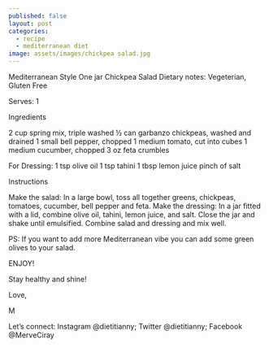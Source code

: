 ```yaml
---
published: false
layout: post
categories:
  - recipe
  - mediterranean diet
image: assets/images/chickpea salad.jpg
---
```



Mediterranean Style One jar Chickpea Salad 
Dietary notes: Vegeterian, Gluten Free

Serves: 1

Ingredients 

2 cup spring mix, triple washed
½ can garbanzo chickpeas, washed and drained
1 small bell pepper, chopped 
1 medium tomato, cut into cubes 
1 medium cucumber, chopped 
3 oz feta crumbles 


For Dressing: 
1 tsp olive oil
1 tsp tahini
1 tbsp lemon juice
pinch of salt

Instructions 

Make the salad: In a large bowl, toss all together greens, chickpeas, tomatoes, cucumber, bell pepper and feta. 
Make the dressing: In a jar fitted with a lid, combine olive oil, tahini, lemon juice, and salt. Close the jar and shake until emulsified.
Combine salad and dressing and mix well.

PS: If you want to add more Mediterranean vibe you can add some green olives to your salad.

ENJOY!

Stay healthy and shine!
 
Love,

M

Let’s connect: Instagram @dietitianny; Twitter @dietitianny; Facebook @MerveCiray


